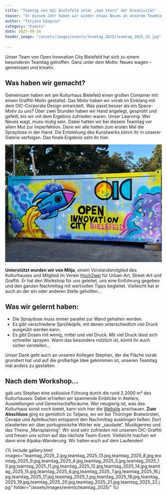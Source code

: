 ```yaml
---
title: "Teamtag von OIC Bielefeld unter „dem Stern“ der Kreativität"
teaser: "In diesem Jahr haben wir wieder etwas Neues an unserem Teamtag ausprobiert. Hier sind ein paar Impressionen."
author: "Tatjana Džepina"
category: "Events"
date: 2025-09-24
header_image: "/assets/images/events/teamtag_2025/teamtag_2025_22.jpg" 

---
```

Unser Team von Open Innovation City Bielefeld hat sich zu einem besonderen Teamtag getroffen. Ganz unter dem Motto: Neues wagen – gemeinsam und kreativ.

## Was haben wir gemacht?
Gemeinsam haben wir am Kulturhaus Bielefeld einen großen Container mit einem Graffiti-Motiv gestaltet. Das Motiv haben wir vorab im Einklang mit dem OIC-Corporate Design entwickelt. Was passt besser als ein Space-Motiv zu uns?
Über zwei Stunden haben wir Hand angelegt, gesprüht und gefeilt, bis wir mit dem Ergebnis zufrieden waren. Unser Learning: Wer Neues wagt, muss mutig sein. Dabei hatten wir bei diesem Teamtag vor allem Mut zur Imperfektion. Denn wir alle hatten zum ersten Mal die Spraydose in der Hand.
Die Entstehung des Kunstwerks könnt ihr in unserer Galerie verfolgen. Das finale Ergebnis seht ihr hier.

![Ein Graffiti-Bild ist auf einem Container zu sehen. Darauf sieht man eine Rakete, die ins All fliegt. Daneben steht OIC Open Innovation City Bielefeld](/assets/images/events/teamtag_2025/teamtag_2025_23.jpg)

**Unterstützt wurden wir von Mitja**, einem Vorstandsmitglied des Kulturhauses und Mitglied im Verein [Hoch2wei](https://kulturhaus-ostblock.de/shortcuts/workshops/community-graffiti-workshop/) für Urban-Art, Street-Art und Graffiti. Er hat den Workshop für uns geleitet, uns eine Einführung gegeben und den ganzen Nachmittag mit wertvollen Tipps begleitet. Vielleicht hat er auch an der ein oder anderen Stelle geholfen...

## Was wir gelernt haben:
* Die Spraydose muss immer parallel zur Wand gehalten werden.
* Es gibt verschiedene Sprühköpfe, mit denen unterschiedlich viel Druck ausgeübt werden kann.
* Es gibt Dosen mit wenig, mittel und viel Druck. Mit viel Druck lässt sich schneller sprayen. Wann das besonders nützlich ist, könnt ihr euch sicher vorstellen…

Unser Dank geht auch an unseren Kollegen Stephan, der die Fläche vorab grundiert hat und auf die großartige Idee gekommen ist, unseren Teamtag mal anders zu gestalten.

## Nach dem Workshop...
gab uns Stephan eine exklusive Führung durch die rund 2.2000 m² des Kulturhauses. Dabei erhielten wir spannende Einblicke in Ateliers, Ausstellungen und Gemeinschaftsräume. Wer neugierig ist, was das Kulturhaus sonst noch bietet, kann sich hier die [Website](https://kulturhaus-ostblock.de/) anschauen.
**Zum Abschluss** ging es gemütlich zu Tatjana, wo wir bei Thüringer Bratwürsten, Ćevape und Apfelkuchen entspannt den Nachmittag ausklingen ließen. Dort plauderten wir über portugiesische Wörter wie „saudade“, Musikgenres und das Thema „Mansplaining“.
Wir sind sehr zufrieden mit unserem OIC-Graffiti und freuen uns schon auf das nächste Team-Event. Vielleicht machen wir dann eine Alpaka-Wanderung. Wir halten euch auf dem Laufenden!


{% include gallery.html 
   images="teamtag_2025_2.jpg,teamtag_2025_13.jpg,teamtag_2025_8.jpg,teamtag_2025_9.jpg,teamtag_2025_4.jpg,teamtag_2025_5.jpg,teamtag_2025_10.jpg,teamtag_2025_11.jpg,teamtag_2025_12.jpg,teamtag_2025_14.jpg,teamtag_2025_15.jpg,teamtag_2025_6.jpg,teamtag_2025_7.jpg,teamtag_2025_16.jpg,teamtag_2025_17.jpg,teamtag_2025_1.jpg,teamtag_2025_18.jpg,teamtag_2025_19.jpg,teamtag_2025_20.jpg,teamtag_2025_21.jpg,teamtag_2025_22.jpg" folder="/assets/images/events/teamtag_2025/" %}

